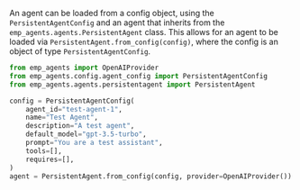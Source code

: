 An agent can be loaded from a config object, using the `PersistentAgentConfig` and an agent that inherits from the `emp_agents.agents.PersistentAgent` class.  This allows for an agent to be loaded via `PersistentAgent.from_config(config)`, where the config is an object of type `PersistentAgentConfig`.


```python
from emp_agents import OpenAIProvider
from emp_agents.config.agent_config import PersistentAgentConfig
from emp_agents.agents.persistentagent import PersistentAgent

config = PersistentAgentConfig(
    agent_id="test-agent-1",
    name="Test Agent",
    description="A test agent",
    default_model="gpt-3.5-turbo",
    prompt="You are a test assistant",
    tools=[],
    requires=[],
)
agent = PersistentAgent.from_config(config, provider=OpenAIProvider())
```
